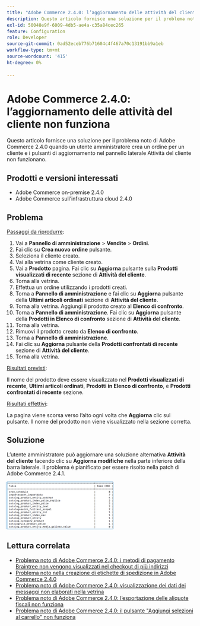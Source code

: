 ```yaml
---
title: "Adobe Commerce 2.4.0: l’aggiornamento delle attività del cliente non funziona"
description: Questo articolo fornisce una soluzione per il problema noto di Adobe Commerce 2.4.0 quando un utente amministratore crea un ordine per un cliente e i pulsanti di aggiornamento nel pannello laterale Attività del cliente non funzionano.
exl-id: 50048e9f-6009-4db5-ae4a-c35a84cec265
feature: Configuration
role: Developer
source-git-commit: 0ad52eceb776b71604c4f467a70c13191bb9a1eb
workflow-type: tm+mt
source-wordcount: '415'
ht-degree: 0%

---
```


# Adobe Commerce 2.4.0: l’aggiornamento delle attività del cliente non funziona

Questo articolo fornisce una soluzione per il problema noto di Adobe Commerce 2.4.0 quando un utente amministratore crea un ordine per un cliente e i pulsanti di aggiornamento nel pannello laterale Attività del cliente non funzionano.

## Prodotti e versioni interessati

* Adobe Commerce on-premise 2.4.0
* Adobe Commerce sull’infrastruttura cloud 2.4.0

## Problema

<u>Passaggi da riprodurre</u>:

1. Vai a **Pannello di amministrazione** > **Vendite** > **Ordini**.
1. Fai clic su **Crea nuovo ordine** pulsante.
1. Seleziona il cliente creato.
1. Vai alla vetrina come cliente creato.
1. Vai a **Prodotto** pagina. Fai clic su **Aggiorna** pulsante sulla **Prodotti visualizzati di recente** sezione di **Attività del cliente**.
1. Torna alla vetrina.
1. Effettua un ordine utilizzando i prodotti creati.
1. Torna a **Pannello di amministrazione** e fai clic su **Aggiorna** pulsante della **Ultimi articoli ordinati** sezione di **Attività del cliente**.
1. Torna alla vetrina. Aggiungi il prodotto creato al **Elenco di confronto**.
1. Torna a **Pannello di amministrazione**. Fai clic su **Aggiorna** pulsante della **Prodotti in Elenco di confronto** sezione di **Attività del cliente**.
1. Torna alla vetrina.
1. Rimuovi il prodotto creato da **Elenco di confronto**.
1. Torna a **Pannello di amministrazione**.
1. Fai clic su **Aggiorna** pulsante della **Prodotti confrontati di recente** sezione di **Attività del cliente**.
1. Torna alla vetrina.

<u>Risultati previsti</u>:

Il nome del prodotto deve essere visualizzato nel **Prodotti visualizzati di recente**, **Ultimi articoli ordinati**, **Prodotti in Elenco di confronto**, e **Prodotti confrontati di recente** sezione.

<u>Risultati effettivi</u>:

La pagina viene scorsa verso l’alto ogni volta che **Aggiorna** clic sul pulsante. Il nome del prodotto non viene visualizzato nella sezione corretta.

## Soluzione

L’utente amministratore può aggiornare una soluzione alternativa **Attività del cliente** facendo clic su **Aggiorna modifiche** nella parte inferiore della barra laterale. Il problema è pianificato per essere risolto nella patch di Adobe Commerce 2.4.1.

![mceclip0.png](assets/mceclip0.png)

## Lettura correlata

* [Problema noto di Adobe Commerce 2.4.0: i metodi di pagamento Braintree non vengono visualizzati nel checkout di più indirizzi](/help/troubleshooting/payments/magento-2-4-0-braintree-not-in-multiple-addresses-checkout.md)
* [Problema noto nella creazione di etichette di spedizione in Adobe Commerce 2.4.0](/help/troubleshooting/known-issues-patches-attached/shipping-labels-creation-known-issue-in-magento-2-4-0.md)
* [Problema noto di Adobe Commerce 2.4.0: visualizzazione dei dati dei messaggi non elaborati nella vetrina](/help/troubleshooting/storefront/magento-2-4-0-issue-storefront-raw-message-data-display.md)
* [Problema noto di Adobe Commerce 2.4.0: l’esportazione delle aliquote fiscali non funziona](/help/troubleshooting/miscellaneous/magento-2-4-0-known-issue-export-tax-rates-does-not-work.md)
* [Problema noto di Adobe Commerce 2.4.0: il pulsante &quot;Aggiungi selezioni al carrello&quot; non funziona](/help/troubleshooting/miscellaneous/magento-2-4-0-add-selections-to-my-cart-does-not-work.md)
